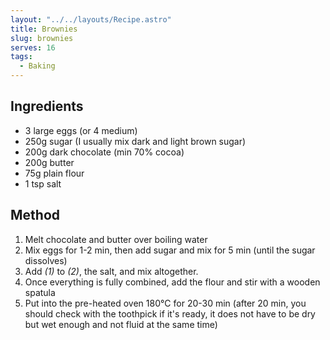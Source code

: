 ```yaml
---
layout: "../../layouts/Recipe.astro"
title: Brownies
slug: brownies
serves: 16
tags:
  - Baking
---
```


## Ingredients

- 3 large eggs (or 4 medium)
- 250g sugar (I usually mix dark and light brown sugar)
- 200g dark chocolate (min 70% cocoa)
- 200g butter
- 75g plain flour
- 1 tsp salt

## Method

1. Melt chocolate and butter over boiling water
1. Mix eggs for 1-2 min, then add sugar and mix for 5 min (until the sugar dissolves)
1. Add _(1)_ to _(2)_, the salt, and mix altogether.
1. Once everything is fully combined, add the flour and stir with a wooden spatula
1. Put into the pre-heated oven 180°С for 20-30 min (after 20 min, you should check with the toothpick if it's ready, it does not have to be dry but wet enough and not fluid at the same time)
